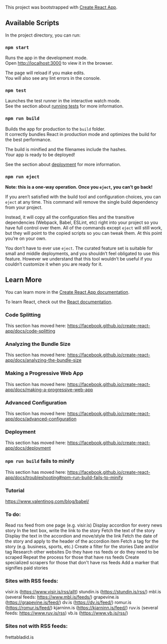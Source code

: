 This project was bootstrapped with [Create React App](https://github.com/facebook/create-react-app).

## Available Scripts

In the project directory, you can run:

### `npm start`

Runs the app in the development mode.<br>
Open [http://localhost:3000](http://localhost:3000) to view it in the browser.

The page will reload if you make edits.<br>
You will also see any lint errors in the console.

### `npm test`

Launches the test runner in the interactive watch mode.<br>
See the section about [running tests](https://facebook.github.io/create-react-app/docs/running-tests) for more information.

### `npm run build`

Builds the app for production to the `build` folder.<br>
It correctly bundles React in production mode and optimizes the build for the best performance.

The build is minified and the filenames include the hashes.<br>
Your app is ready to be deployed!

See the section about [deployment](https://facebook.github.io/create-react-app/docs/deployment) for more information.

### `npm run eject`

**Note: this is a one-way operation. Once you `eject`, you can’t go back!**

If you aren’t satisfied with the build tool and configuration choices, you can `eject` at any time. This command will remove the single build dependency from your project.

Instead, it will copy all the configuration files and the transitive dependencies (Webpack, Babel, ESLint, etc) right into your project so you have full control over them. All of the commands except `eject` will still work, but they will point to the copied scripts so you can tweak them. At this point you’re on your own.

You don’t have to ever use `eject`. The curated feature set is suitable for small and middle deployments, and you shouldn’t feel obligated to use this feature. However we understand that this tool wouldn’t be useful if you couldn’t customize it when you are ready for it.

## Learn More

You can learn more in the [Create React App documentation](https://facebook.github.io/create-react-app/docs/getting-started).

To learn React, check out the [React documentation](https://reactjs.org/).

### Code Splitting

This section has moved here: https://facebook.github.io/create-react-app/docs/code-splitting

### Analyzing the Bundle Size

This section has moved here: https://facebook.github.io/create-react-app/docs/analyzing-the-bundle-size

### Making a Progressive Web App

This section has moved here: https://facebook.github.io/create-react-app/docs/making-a-progressive-web-app

### Advanced Configuration

This section has moved here: https://facebook.github.io/create-react-app/docs/advanced-configuration

### Deployment

This section has moved here: https://facebook.github.io/create-react-app/docs/deployment

### `npm run build` fails to minify

This section has moved here: https://facebook.github.io/create-react-app/docs/troubleshooting#npm-run-build-fails-to-minify


### Tutorial
https://www.valentinog.com/blog/babel/


### To do:
Read rss feed from one page (e.g. visir.is)
Display accordion for every news story
    In the text box, write the link to the story
Fetch the text of the story
Display the text in the accordion and move/style the link
Fetch the date of the story and apply to the header of the accordion item
Fetch a tag for the story (e.g. business, sports, etc.)
Create a filter for the stories
    Date and/or tag
Research other websites
    Do they have rss feeds or do they need to be scraped
Repeat the process for those that have rss feeds
Create specialized scrapers for those that don't have rss feeds
Add a marker that signifies paid stories


### Sites with RSS feeds:
visir.is                    (https://www.visir.is/rss/allt)
stundin.is                  (https://stundin.is/rss/)
mbl.is                      (several feeds: https://www.mbl.is/feeds/)
grapevine.is                (https://grapevine.is/feed/)
dv.is                       (https://dv.is/feed/)
romur.is                    (https://romur.is/feed/)
kjarninn.is                 (https://kjarninn.is/feed/)
ruv.is                      (several feeds: https://www.ruv.is/rss)
vb.is                       (https://www.vb.is/rss/)

### Sites not with RSS feeds:
frettabladid.is